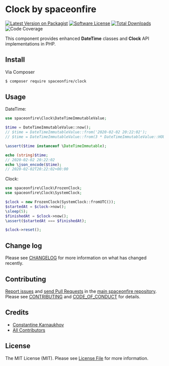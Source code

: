 # Clock by spaceonfire

[![Latest Version on Packagist][ico-version]][link-packagist]
[![Software License][ico-license]](LICENSE.md)
[![Total Downloads][ico-downloads]][link-packagist]
![Code Coverage][ico-coverage]

This component provides enhanced **DateTime** classes and **Clock** API implementations in PHP.

## Install

Via Composer

```bash
$ composer require spaceonfire/clock
```

## Usage

DateTime:

```php
use spaceonfire\Clock\DateTimeImmutableValue;

$time = DateTimeImmutableValue::now();
// $time = DateTimeImmutableValue::from('2020-02-02 20:22:02');
// $time = DateTimeImmutableValue::from(3 * DateTimeImmutableValue::HOUR); // now + 3 hours

\assert($time instanceof \DateTimeImmutable);

echo (string)$time;
// 2020-02-02 20:22:02
echo \json_encode($time);
// 2020-02-02T20:22:02+00:00
```

Clock:

```php
use spaceonfire\Clock\FrozenClock;
use spaceonfire\Clock\SystemClock;

$clock = new FrozenClock(SystemClock::fromUTC());
$startedAt = $clock->now();
\sleep(5);
$finishedAt = $clock->now();
\assert($startedAt === $finishedAt);

$clock->reset();
```

## Change log

Please see [CHANGELOG](CHANGELOG.md) for more information on what has changed recently.

## Contributing

[Report issues][link-issues] and [send Pull Requests][link-pulls] in the [main spaceonfire repository][link-monorepo].
Please see [CONTRIBUTING][link-contributing] and [CODE_OF_CONDUCT][link-code-of-conduct] for details.

## Credits

- [Constantine Karnaukhov][link-author]
- [All Contributors][link-contributors]

## License

The MIT License (MIT). Please see [License File](LICENSE.md) for more information.

[ico-version]: https://img.shields.io/packagist/v/spaceonfire/clock.svg?style=flat-square
[ico-license]: https://img.shields.io/badge/license-MIT-brightgreen.svg?style=flat-square
[ico-downloads]: https://img.shields.io/packagist/dt/spaceonfire/clock.svg?style=flat-square
[ico-coverage]: https://img.shields.io/endpoint?style=flat-square&url=https%3A%2F%2Fgist.githubusercontent.com%2Fhustlahusky%2Fd62607c1a2e4707959b0142e0ea876cd%2Fraw%2Fclock.json
[link-packagist]: https://packagist.org/packages/spaceonfire/clock
[link-author]: https://github.com/hustlahusky
[link-contributors]: ../../contributors
[link-monorepo]: https://github.com/spaceonfire/spaceonfire
[link-issues]: https://github.com/spaceonfire/spaceonfire/issues
[link-pulls]: https://github.com/spaceonfire/spaceonfire/pulls
[link-contributing]: https://github.com/spaceonfire/spaceonfire/blob/master/CONTRIBUTING.md
[link-code-of-conduct]: https://github.com/spaceonfire/spaceonfire/blob/master/CODE_OF_CONDUCT.md
